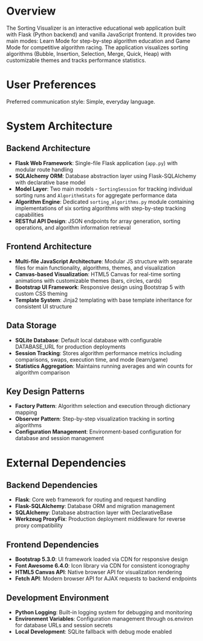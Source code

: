 # Overview

The Sorting Visualizer is an interactive educational web application built with Flask (Python backend) and vanilla JavaScript frontend. It provides two main modes: Learn Mode for step-by-step algorithm education and Game Mode for competitive algorithm racing. The application visualizes sorting algorithms (Bubble, Insertion, Selection, Merge, Quick, Heap) with customizable themes and tracks performance statistics.

# User Preferences

Preferred communication style: Simple, everyday language.

# System Architecture

## Backend Architecture
- **Flask Web Framework**: Single-file Flask application (`app.py`) with modular route handling
- **SQLAlchemy ORM**: Database abstraction layer using Flask-SQLAlchemy with declarative base model
- **Model Layer**: Two main models - `SortingSession` for tracking individual sorting runs and `AlgorithmStats` for aggregate performance data
- **Algorithm Engine**: Dedicated `sorting_algorithms.py` module containing implementations of six sorting algorithms with step-by-step tracking capabilities
- **RESTful API Design**: JSON endpoints for array generation, sorting operations, and algorithm information retrieval

## Frontend Architecture
- **Multi-file JavaScript Architecture**: Modular JS structure with separate files for main functionality, algorithms, themes, and visualization
- **Canvas-based Visualization**: HTML5 Canvas for real-time sorting animations with customizable themes (bars, circles, cards)
- **Bootstrap UI Framework**: Responsive design using Bootstrap 5 with custom CSS theming
- **Template System**: Jinja2 templating with base template inheritance for consistent UI structure

## Data Storage
- **SQLite Database**: Default local database with configurable DATABASE_URL for production deployments
- **Session Tracking**: Stores algorithm performance metrics including comparisons, swaps, execution time, and mode (learn/game)
- **Statistics Aggregation**: Maintains running averages and win counts for algorithm comparison

## Key Design Patterns
- **Factory Pattern**: Algorithm selection and execution through dictionary mapping
- **Observer Pattern**: Step-by-step visualization tracking in sorting algorithms
- **Configuration Management**: Environment-based configuration for database and session management

# External Dependencies

## Backend Dependencies
- **Flask**: Core web framework for routing and request handling
- **Flask-SQLAlchemy**: Database ORM and migration management
- **SQLAlchemy**: Database abstraction layer with DeclarativeBase
- **Werkzeug ProxyFix**: Production deployment middleware for reverse proxy compatibility

## Frontend Dependencies
- **Bootstrap 5.3.0**: UI framework loaded via CDN for responsive design
- **Font Awesome 6.4.0**: Icon library via CDN for consistent iconography
- **HTML5 Canvas API**: Native browser API for visualization rendering
- **Fetch API**: Modern browser API for AJAX requests to backend endpoints

## Development Environment
- **Python Logging**: Built-in logging system for debugging and monitoring
- **Environment Variables**: Configuration management through os.environ for database URLs and session secrets
- **Local Development**: SQLite fallback with debug mode enabled